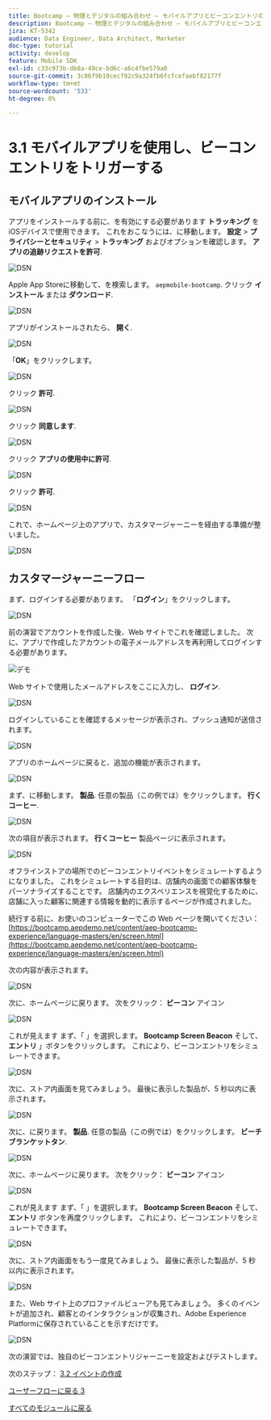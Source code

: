 ```yaml
---
title: Bootcamp — 物理とデジタルの組み合わせ — モバイルアプリとビーコンエントリのトリガーを使用
description: Bootcamp — 物理とデジタルの組み合わせ — モバイルアプリとビーコンエントリのトリガーを使用
jira: KT-5342
audience: Data Engineer, Data Architect, Marketer
doc-type: tutorial
activity: develop
feature: Mobile SDK
exl-id: c33c973b-db8a-49ce-bd6c-a6c4fbe579a0
source-git-commit: 3c86f9b19cecf92c9a324fb6fcfcefaebf82177f
workflow-type: tm+mt
source-wordcount: '533'
ht-degree: 0%

---
```


# 3.1 モバイルアプリを使用し、ビーコンエントリをトリガーする

## モバイルアプリのインストール

アプリをインストールする前に、を有効にする必要があります **トラッキング** をiOSデバイスで使用できます。 これをおこなうには、に移動します。 **設定** > **プライバシーとセキュリティ** > **トラッキング** およびオプションを確認します。 **アプリの追跡リクエストを許可**.

![DSN](./../uc3/images/app4.png)

Apple App Storeに移動して、を検索します。 `aepmobile-bootcamp`. クリック **インストール** または **ダウンロード**.

![DSN](./../uc3/images/app1.png)

アプリがインストールされたら、 **開く**.

![DSN](./../uc3/images/app2.png)

「**OK**」をクリックします。

![DSN](./../uc3/images/app9.png)

クリック **許可**.

![DSN](./../uc3/images/app3.png)

クリック **同意します**.

![DSN](./../uc3/images/app7.png)

クリック **アプリの使用中に許可**.

![DSN](./../uc3/images/app8.png)

クリック **許可**.

![DSN](./../uc3/images/app5.png)

これで、ホームページ上のアプリで、カスタマージャーニーを経由する準備が整いました。

![DSN](./../uc3/images/app12.png)

## カスタマージャーニーフロー

まず、ログインする必要があります。 「**ログイン**」をクリックします。

![DSN](./images/app13.png)

前の演習でアカウントを作成した後、Web サイトでこれを確認しました。 次に、アプリで作成したアカウントの電子メールアドレスを再利用してログインする必要があります。

![デモ](./images/pv1.png)

Web サイトで使用したメールアドレスをここに入力し、 **ログイン**.

![DSN](./images/app14.png)

ログインしていることを確認するメッセージが表示され、プッシュ通知が送信されます。

![DSN](./images/app15.png)

アプリのホームページに戻ると、追加の機能が表示されます。

![DSN](./images/app17.png)

まず、に移動します。 **製品**. 任意の製品（この例では）をクリックします。 **行くコーヒー**.

![DSN](./images/app19.png)

次の項目が表示されます。 **行くコーヒー** 製品ページに表示されます。

![DSN](./images/app20.png)

オフラインストアの場所でのビーコンエントリイベントをシミュレートするようになりました。 これをシミュレートする目的は、店舗内の画面での顧客体験をパーソナライズすることです。 店舗内のエクスペリエンスを視覚化するために、店舗に入った顧客に関連する情報を動的に表示するページが作成されました。

続行する前に、お使いのコンピューターでこの Web ページを開いてください： [https://bootcamp.aepdemo.net/content/aep-bootcamp-experience/language-masters/en/screen.html](https://bootcamp.aepdemo.net/content/aep-bootcamp-experience/language-masters/en/screen.html)

次の内容が表示されます。

![DSN](./images/screen1.png)

次に、ホームページに戻ります。 次をクリック： **ビーコン** アイコン

![DSN](./images/app23.png)

これが見えます まず、「 」を選択します。 **Bootcamp Screen Beacon** そして、 **エントリ** 」ボタンをクリックします。 これにより、ビーコンエントリをシミュレートできます。

![DSN](./images/app21.png)

次に、ストア内画面を見てみましょう。 最後に表示した製品が、5 秒以内に表示されます。

![DSN](./images/screen2.png)

次に、に戻ります。 **製品**. 任意の製品（この例では）をクリックします。 **ビーチブランケットタン**.

![DSN](./images/app22.png)

次に、ホームページに戻ります。 次をクリック： **ビーコン** アイコン

![DSN](./images/app23.png)

これが見えます まず、「 」を選択します。 **Bootcamp Screen Beacon** そして、 **エントリ** ボタンを再度クリックします。 これにより、ビーコンエントリをシミュレートできます。

![DSN](./images/app21.png)

次に、ストア内画面をもう一度見てみましょう。 最後に表示した製品が、5 秒以内に表示されます。

![DSN](./images/screen3.png)

また、Web サイト上のプロファイルビューアも見てみましょう。 多くのイベントが追加され、顧客とのインタラクションが収集され、Adobe Experience Platformに保存されていることを示すだけです。

![DSN](./images/screen4.png)

次の演習では、独自のビーコンエントリジャーニーを設定およびテストします。

次のステップ： [3.2 イベントの作成](./ex2.md)

[ユーザーフローに戻る 3](./uc3.md)

[すべてのモジュールに戻る](../../overview.md)

